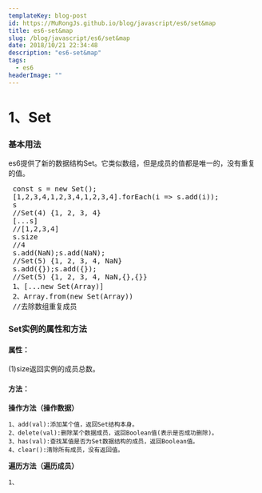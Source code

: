 ```yaml
---
templateKey: blog-post
id: https://MuRongJs.github.io/blog/javascript/es6/set&map
title: es6-set&map
slug: /blog/javascript/es6/set&map
date: 2018/10/21 22:34:48 
description: "es6-set&map"
tags:
  - es6
headerImage: ""
---
```

# 1、Set #
### 基本用法 ###
es6提供了新的数据结构Set。它类似数组，但是成员的值都是唯一的，没有重复的值。
<pre>
 const s = new Set();
 [1,2,3,4,1,2,3,4,1,2,3,4].forEach(i => s.add(i));
 s
 //Set(4) {1, 2, 3, 4}
 [...s]
 //[1,2,3,4]
 s.size
 //4
 s.add(NaN);s.add(NaN);
 //Set(5) {1, 2, 3, 4, NaN}
 s.add({});s.add({});
 //Set(5) {1, 2, 3, 4, NaN,{},{}}
 1、[...new Set(Array)]
 2、Array.from(new Set(Array))
 //去除数组重复成员
</pre>
### Set实例的属性和方法 ###
#### 属性： ####
(1)size返回实例的成员总数。

#### 方法： ####
**操作方法（操作数据）**
	
	1、add(val):添加某个值，返回Set结构本身。
	2、delete(val):删除某个数据成员，返回Boolean值(表示是否成功删除)。
	3、has(val):查找某值是否为Set数据结构的成员，返回Boolean值。
	4、clear():清除所有成员，没有返回值。
**遍历方法（遍历成员）**

	1、